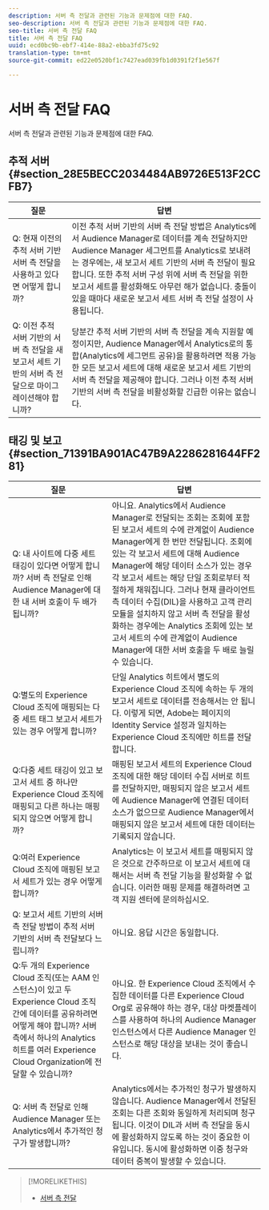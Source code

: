 ```yaml
---
description: 서버 측 전달과 관련된 기능과 문제점에 대한 FAQ.
seo-description: 서버 측 전달과 관련된 기능과 문제점에 대한 FAQ.
seo-title: 서버 측 전달 FAQ
title: 서버 측 전달 FAQ
uuid: ecd0bc9b-ebf7-414e-88a2-ebba3fd75c92
translation-type: tm+mt
source-git-commit: ed22e0520bf1c7427ead039fb1d0391f2f1e567f

---
```



# 서버 측 전달 FAQ

서버 측 전달과 관련된 기능과 문제점에 대한 FAQ.

## 추적 서버 {#section_28E5BECC2034484AB9726E513F2CCFB7}

| 질문 | 답변 |
|--- |--- |
| Q: 현재 이전의 추적 서버 기반 서버 측 전달을 사용하고 있다면 어떻게 합니까? | 이전 추적 서버 기반의 서버 측 전달 방법은 Analytics에서 Audience Manager로 데이터를 계속 전달하지만 Audience Manager 세그먼트를 Analytics로 보내려는 경우에는, 새 보고서 세트 기반의 서버 측 전달이 필요합니다. 또한 추적 서버 구성 위에 서버 측 전달을 위한 보고서 세트를 활성화해도 아무런 해가 없습니다. 충돌이 있을 때마다 새로운 보고서 세트 서버 측 전달 설정이 사용됩니다. |
| Q: 이전 추적 서버 기반의 서버 측 전달을 새 보고서 세트 기반의 서버 측 전달으로 마이그레이션해야 합니까? | 당분간 추적 서버 기반의 서버 측 전달을 계속 지원할 예정이지만, Audience Manager에서 Analytics로의 통합(Analytics에 세그먼트 공유)을 활용하려면 적용 가능한 모든 보고서 세트에 대해 새로운 보고서 세트 기반의 서버 측 전달을 제공해야 합니다. 그러나 이전 추적 서버 기반의 서버 측 전달을 비활성화할 긴급한 이유는 없습니다. |

## 태깅 및 보고 {#section_71391BA901AC47B9A2286281644FF281}

| 질문 | 답변 |
|--- |--- |
| Q: 내 사이트에 다중 세트 태깅이 있다면 어떻게 합니까? 서버 측 전달로 인해 Audience Manager에 대한 내 서버 호출이 두 배가 됩니까? | 아니요. Analytics에서 Audience Manager로 전달되는 조회는 조회에 포함된 보고서 세트의 수에 관계없이 Audience Manager에게 한 번만 전달됩니다. 조회에 있는 각 보고서 세트에 대해 Audience Manager에 해당 데이터 소스가 있는 경우 각 보고서 세트는 해당 단일 조회로부터 적절하게 채워집니다.  그러나 현재 클라이언트 측 데이터 수집(DIL)을 사용하고 고객 관리 모듈을 설치하지 않고 서버 측 전달을 활성화하는 경우에는 Analytics 조회에 있는 보고서 세트의 수에 관계없이 Audience Manager에 대한 서버 호출을 두 배로 늘릴 수 있습니다. |
| Q:별도의 Experience Cloud 조직에 매핑되는 다중 세트 태그 보고서 세트가 있는 경우 어떻게 합니까? | 단일 Analytics 히트에서 별도의 Experience Cloud 조직에 속하는 두 개의 보고서 세트로 데이터를 전송해서는 안 됩니다. 이렇게 되면, Adobe는 페이지의 Identity Service 설정과 일치하는 Experience Cloud 조직에만 히트를 전달합니다. |
| Q:다중 세트 태깅이 있고 보고서 세트 중 하나만 Experience Cloud 조직에 매핑되고 다른 하나는 매핑되지 않으면 어떻게 합니까? | 매핑된 보고서 세트의 Experience Cloud 조직에 대한 해당 데이터 수집 서버로 히트를 전달하지만, 매핑되지 않은 보고서 세트에 Audience Manager에 연결된 데이터 소스가 없으므로 Audience Manager에서 매핑되지 않은 보고서 세트에 대한 데이터는 기록되지 않습니다. |
| Q:여러 Experience Cloud 조직에 매핑된 보고서 세트가 있는 경우 어떻게 합니까? | Analytics는 이 보고서 세트를 매핑되지 않은 것으로 간주하므로 이 보고서 세트에 대해서는 서버 측 전달 기능을 활성화할 수 없습니다. 이러한 매핑 문제를 해결하려면 고객 지원 센터에 문의하십시오. |
| Q: 보고서 세트 기반의 서버 측 전달 방법이 추적 서버 기반의 서버 측 전달보다 느립니까? | 아니요. 응답 시간은 동일합니다. |
| Q:두 개의 Experience Cloud 조직(또는 AAM 인스턴스)이 있고 두 Experience Cloud 조직 간에 데이터를 공유하려면 어떻게 해야 합니까? 서버 측에서 하나의 Analytics 히트를 여러 Experience Cloud Organization에 전달할 수 있습니까? | 아니요. 한 Experience Cloud 조직에서 수집한 데이터를 다른 Experience Cloud Org로 공유해야 하는 경우, 대상 마켓플레이스를 사용하여 하나의 Audience Manager 인스턴스에서 다른 Audience Manager 인스턴스로 해당 대상을 보내는 것이 좋습니다. |
| Q: 서버 측 전달로 인해 Audience Manager 또는 Analytics에서 추가적인 청구가 발생합니까? | Analytics에서는 추가적인 청구가 발생하지 않습니다. Audience Manager에서 전달된 조회는 다른 조회와 동일하게 처리되며 청구됩니다.  이것이 DIL과 서버 측 전달을 동시에 활성화하지 않도록 하는 것이 중요한 이유입니다. 동시에 활성화하면 이중 청구와 데이터 중복이 발생할 수 있습니다. |

>[!MORELIKETHIS]
>
>* [서버 측 전달](/help/admin/admin/c-server-side-forwarding/ssf.md)

